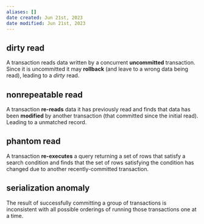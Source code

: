 ```yaml
---
aliases: []
date created: Jun 21st, 2023
date modified: Jun 21st, 2023
---
```


## dirty read
A transaction reads data written by a concurrent **uncommitted** transaction.  
Since it is uncommitted it may **rollback** (and leave to a wrong data being read), leading to a *dirty* read.

## nonrepeatable read
A transaction **re-reads** data it has previously read and finds that data has been **modified** by another transaction (that committed since the initial read).  
Leading to a unmatched record.

## phantom read
A transaction **re-executes** a query returning a set of rows that satisfy a search condition and finds that the set of rows satisfying the condition has changed due to another recently-committed transaction.

## serialization anomaly
The result of successfully committing a group of transactions is inconsistent with all possible orderings of running those transactions one at a time.